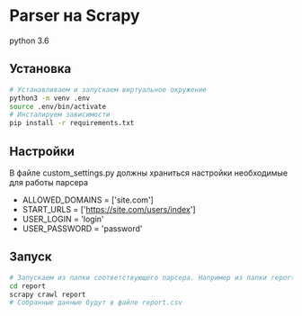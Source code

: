 # Parser на Scrapy

python 3.6

## Установка

```bash
# Устанавливаем и запускаем виртуальное окружение
python3 -m venv .env
source .env/bin/activate
# Инсталируем зависимости
pip install -r requirements.txt
```

## Настройки

В файле custom_settings.py должны храниться настройки необходимые для работы парсера

- ALLOWED_DOMAINS = ['site.com']
- START_URLS = ['<https://site.com/users/index>']
- USER_LOGIN = 'login'
- USER_PASSWORD = 'password'

## Запуск

```bash
# Запускаем из папки соответствующего парсера. Например из папки report
cd report
scrapy crawl report
# Собранные данные будут в файле report.csv
```
